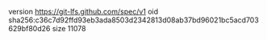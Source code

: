 version https://git-lfs.github.com/spec/v1
oid sha256:c36c7d92ffd93eb3ada8503d2342813d08ab37bd96021bc5acd703629bf80d26
size 11078
